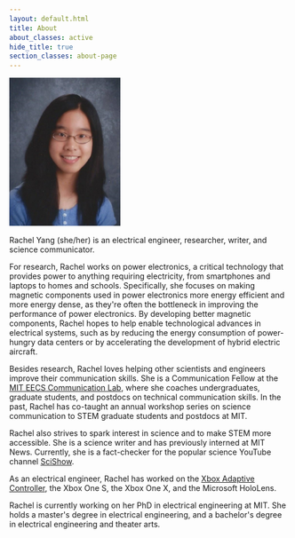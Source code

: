 ```yaml
---
layout: default.html
title: About
about_classes: active
hide_title: true
section_classes: about-page
---
```


<img src="/assets/images/about_me/headshot.jpg" width="200" class="left" alt="headshot">

Rachel Yang (she/her) is an electrical engineer, researcher, writer, and science communicator. 

For research, Rachel works on power electronics, a critical technology that provides power to anything requiring electricity, from smartphones and laptops to homes and schools. Specifically, she focuses on making magnetic components used in power electronics more energy efficient and more energy dense, as they're often the bottleneck in improving the performance of power electronics. By developing better magnetic components, Rachel hopes to help enable technological advances in electrical systems, such as by reducing the energy consumption of power-hungry data centers or by accelerating the development of hybrid electric aircraft.

<!-- reducing energy consumption in the semiconductor manufacturing process or accelerating the charging rate of wireless chargers. -->

<!-- power-hungry data centers or making hybrid electric aircraft possible.  -->

<!-- For research, Rachel works on power electronics, a technology that helps anything requiring electricity get the type of power it needs, from smartphones and laptops to homes and schools. Specifically, she focuses on improving the energy efficiency and energy density of a class of components used in power electronics called magnetic components. Right now, magnetic components are often the most energy inefficient and largest parts in power electronics, hindering the capabilities of many technologies, such as electric vehicles or data centers. Improving these components could, for example, extend the battery life in EVs for longer driving range or reduce the electricity usage of data centers for a smaller carbon footprint. Because of this, Rachel aims to make magnetic components more energy efficient and smaller. -->

 <!-- Often, the type of power that's needed is not the type of power that's available, so these components help convert power between different types by using magnetic energy. -->
 
Besides research, Rachel loves helping other scientists and engineers improve their communication skills. She is a Communication Fellow at the [MIT EECS Communication Lab](https://mitcommlab.mit.edu/eecs/), where she coaches undergraduates, graduate students, and postdocs on technical communication skills. In the past, Rachel has co-taught an annual workshop series on science communication to STEM graduate students and postdocs at MIT. 

Rachel also strives to spark interest in science and to make STEM more accessible. She is a science writer and has previously interned at MIT News. Currently, she is a fact-checker for the popular science YouTube channel [SciShow](https://www.youtube.com/scishow). 

As an electrical engineer, Rachel has worked on the [Xbox Adaptive Controller](https://www.microsoft.com/en-us/garage/wall-of-fame/xbox-adaptive-controller/), the Xbox One S, the Xbox One X, and the Microsoft HoloLens.

Rachel is currently working on her PhD in electrical engineering at MIT. She holds a master's degree in electrical engineering, and a bachelor's degree in electrical engineering and theater arts.
